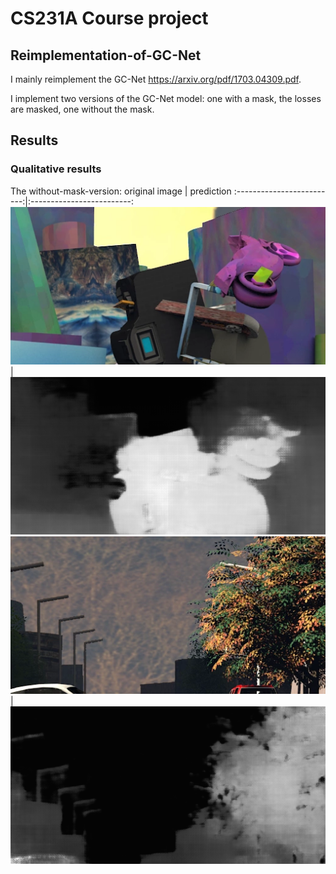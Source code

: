 # CS231A Course project

## Reimplementation-of-GC-Net

I mainly reimplement the GC-Net https://arxiv.org/pdf/1703.04309.pdf.

I implement two versions of the GC-Net model: one with a mask, the losses are masked, one without the mask.

## Results

### Qualitative results

The without-mask-version:
original image             |  prediction
:-------------------------:|:-------------------------:
![](https://raw.githubusercontent.com/laoreja/CS231A-project-stereo-matching/master/qualitative_results/SceneFlow_train_without_mask/gt_2.png)  |  ![](https://raw.githubusercontent.com/laoreja/CS231A-project-stereo-matching/master/qualitative_results/SceneFlow_train_without_mask/pre_2.png)
![](https://raw.githubusercontent.com/laoreja/CS231A-project-stereo-matching/master/qualitative_results/SceneFlow_train_without_mask/gt_4.png)  |  ![](https://raw.githubusercontent.com/laoreja/CS231A-project-stereo-matching/master/qualitative_results/SceneFlow_train_without_mask/pre_4.png)
